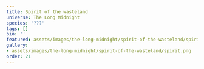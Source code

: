 ```yaml
---
title: Spirit of the wasteland
universe: The Long Midnight
species: '???'
tags: []
bio: ''
featured: assets/images/the-long-midnight/spirit-of-the-wasteland/spirit.png
gallery:
- assets/images/the-long-midnight/spirit-of-the-wasteland/spirit.png
order: 21
---
```


